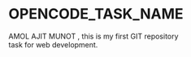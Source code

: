 # OPENCODE_TASK_NAME
AMOL AJIT MUNOT , this is my first GIT repository 
<br>
task for web development.
